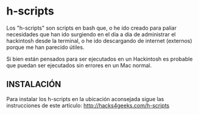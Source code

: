 # h-scripts

Los "h-scripts" son scripts en bash que, o he ido creado para paliar necesidades que han ido surgiendo en el dia a dia de administrar el hackintosh desde la terminal, o he ido descargando de internet (externos) porque me han parecido útiles.

Si bien están pensados para ser ejecutados en un Hackintosh es probable que puedan ser ejecutados sin errores en un Mac normal.

## INSTALACIÓN

Para instalar los h-scripts en la ubicación aconsejada sigue las instrucciones de este artículo: http://hacks4geeks.com/h-scripts

###

